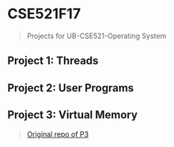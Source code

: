 # CSE521F17
> Projects for UB-CSE521-Operating System

## Project 1: Threads  		

## Project 2: User Programs		

## Project 3: Virtual Memory		
> [Original repo of P3](https://github.com/CSE-421-521/programming-assignment-3-ggwp_2)			


